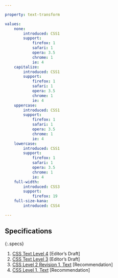 ```yaml
---

property: text-transform

values:
    none:
        introduced: CSS1
        support:
            firefox: 1
            safari: 1
            opera: 3.5
            chrome: 1
            ie: 4
    capitalize:
        introduced: CSS1
        support:
            firefox: 1
            safari: 1
            opera: 3.5
            chrome: 1
            ie: 4
    uppercase:
        introduced: CSS1
        support:
            firefox: 1
            safari: 1
            opera: 3.5
            chrome: 1
            ie: 4
    lowercase:
        introduced: CSS1
        support:
            firefox: 1
            safari: 1
            opera: 3.5
            chrome: 1
            ie: 4
    full-width:
        introduced: CSS3
        support:
            firefox: 19
    full-size-kana:
        introduced: CSS4

---
```


## Specifications

{:.specs}
1. [CSS Text Level 4](http://dev.w3.org/csswg/css-text-4/#text-transform) [Editor’s Draft]
2. [CSS Text Level 3](http://dev.w3.org/csswg/css-text/#text-transform) [Editor’s Draft]
3. [CSS Level 2 Revision 1, Text](http://www.w3.org/TR/CSS2/text.html#propdef-text-transform) [Recommendation]
4. [CSS Level 1, Text](http://www.w3.org/TR/REC-CSS1/#text-transform) [Recommendation]